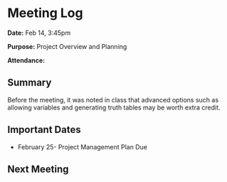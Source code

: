 # Meeting Log
**Date:** Feb 14, 3:45pm

**Purpose:** Project Overview and Planning

**Attendance:** 

## Summary
Before the meeting, it was noted in class that advanced options such as allowing variables and generating truth tables may be worth extra credit.



## Important Dates
* February 25- Project Management Plan Due
## Next Meeting
